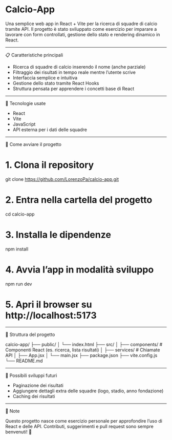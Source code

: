 # Calcio-App


Una semplice web app in React + Vite per la ricerca di squadre di calcio tramite API.
Il progetto è stato sviluppato come esercizio per imparare a lavorare con form controllati,
gestione dello stato e rendering dinamico in React.

---

📋 Caratteristiche principali

- Ricerca di squadre di calcio inserendo il nome (anche parziale)
- Filtraggio dei risultati in tempo reale mentre l’utente scrive
- Interfaccia semplice e intuitiva
- Gestione dello stato tramite React Hooks
- Struttura pensata per apprendere i concetti base di React

---

🧰 Tecnologie usate

- React
- Vite
- JavaScript
- API esterna per i dati delle squadre

---

🚀 Come avviare il progetto

# 1. Clona il repository
git clone https://github.com/LorenzoPa/calcio-app.git

# 2. Entra nella cartella del progetto
cd calcio-app

# 3. Installa le dipendenze
npm install

# 4. Avvia l’app in modalità sviluppo
npm run dev

# 5. Apri il browser su http://localhost:5173

---

🔧 Struttura del progetto

calcio-app/
├── public/
│   └── index.html
├── src/
│   ├── components/       # Componenti React (es. ricerca, lista risultati)
│   ├── services/         # Chiamate API
│   ├── App.jsx
│   └── main.jsx
├── package.json
├── vite.config.js
└── README.md

---

🎯 Possibili sviluppi futuri

- Paginazione dei risultati
- Aggiungere dettagli extra delle squadre (logo, stadio, anno fondazione)
- Caching dei risultati

---

📝 Note

Questo progetto nasce come esercizio personale per approfondire l’uso di React e delle API.
Contributi, suggerimenti e pull request sono sempre benvenuti! 🚀
